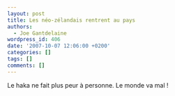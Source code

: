 ```yaml
---
layout: post
title: Les néo-zélandais rentrent au pays
authors:
  - Joe Gantdelaine
wordpress_id: 406
date: '2007-10-07 12:06:00 +0200'
categories: []
tags: []
comments: []
---
```

Le haka ne fait plus peur à personne. Le monde va mal !
